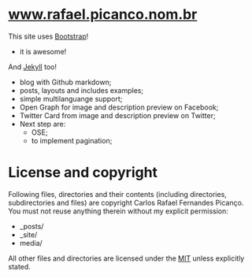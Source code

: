 # www.rafael.picanco.nom.br

This site uses [Bootstrap](http://getbootstrap.com/)!
 - it is awesome!

And [Jekyll](http://jekyllrb.com/) too!
 - blog with Github markdown;
 - posts, layouts and includes examples;
 - simple multilanguange support;
 - Open Graph for image and description preview on Facebook;
 - Twitter Card from image and description preview on Twitter;
 - Next step are:
 	- OSE;
    - to implement pagination;

# License and copyright

Following files, directories and their contents (including directories, subdirectories and files) are copyright Carlos Rafael Fernandes Picanço. You must not reuse anything therein without my explicit permission:

* _posts/
* _site/
* media/

All other files and directories are licensed under the [MIT](http://www.opensource.org/licenses/mit-license.php) unless explicitly stated.